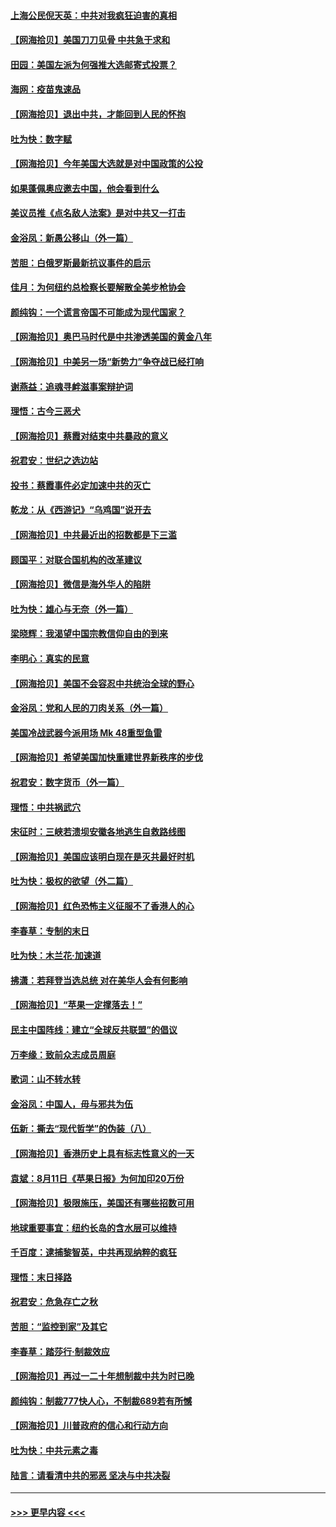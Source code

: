 #### [上海公民倪天英：中共对我疯狂迫害的真相](../pages/nsc993/n12356341.md?t=08260702) 
#### [【网海拾贝】美国刀刀见骨 中共急于求和](../pages/nsc993/n12355511.md?t=08260702) 
#### [田园：美国左派为何强推大选邮寄式投票？](../pages/nsc993/n12352963.md?t=08260702) 
#### [海网：疫苗鬼速品](../pages/nsc993/n12354438.md?t=08260702) 
#### [【网海拾贝】退出中共，才能回到人民的怀抱](../pages/nsc993/n12352634.md?t=08260702) 
#### [吐为快：数字赋](../pages/nsc993/n12352317.md?t=08260702) 
#### [【网海拾贝】今年美国大选就是对中国政策的公投](../pages/nsc993/n12350973.md?t=08260702) 
#### [如果蓬佩奥应邀去中国，他会看到什么](../pages/nsc993/n12350945.md?t=08260702) 
#### [美议员推《点名敌人法案》是对中共又一打击](../pages/nsc993/n12350765.md?t=08260702) 
#### [金浴凤：新愚公移山（外一篇）](../pages/nsc993/n12350253.md?t=08260702) 
#### [苦胆：白俄罗斯最新抗议事件的启示](../pages/nsc993/n12349989.md?t=08260702) 
#### [佳月：为何纽约总检察长要解散全美步枪协会](../pages/nsc993/n12349939.md?t=08260702) 
#### [颜纯钩：一个谎言帝国不可能成为现代国家？](../pages/nsc993/n12349898.md?t=08260702) 
#### [【网海拾贝】奥巴马时代是中共渗透美国的黄金八年](../pages/nsc993/n12349284.md?t=08260702) 
#### [【网海拾贝】中美另一场“新势力”争夺战已经打响](../pages/nsc993/n12346998.md?t=08260702) 
#### [谢燕益：追魂寻衅滋事案辩护词](../pages/nsc993/n12346892.md?t=08260702) 
#### [理悟：古今三恶犬](../pages/nsc993/n12345190.md?t=08260702) 
#### [【网海拾贝】蔡霞对结束中共暴政的意义](../pages/nsc993/n12344263.md?t=08260702) 
#### [祝君安：世纪之选边站](../pages/nsc993/n12342382.md?t=08260702) 
#### [投书：蔡霞事件必定加速中共的灭亡](../pages/nsc993/n12341881.md?t=08260702) 
#### [乾龙：从《西游记》“乌鸡国”说开去](../pages/nsc993/n12341690.md?t=08260702) 
#### [【网海拾贝】中共最近出的招数都是下三滥](../pages/nsc993/n12341593.md?t=08260702) 
#### [顾国平：对联合国机构的改革建议](../pages/nsc993/n12339928.md?t=08260702) 
#### [【网海拾贝】微信是海外华人的陷阱](../pages/nsc993/n12338868.md?t=08260702) 
#### [吐为快：雄心与无奈（外一篇）](../pages/nsc993/n12338132.md?t=08260702) 
#### [梁晓辉：我渴望中国宗教信仰自由的到来](../pages/nsc993/n12336657.md?t=08260702) 
#### [李明心：真实的民意](../pages/nsc993/n12336089.md?t=08260702) 
#### [【网海拾贝】美国不会容忍中共统治全球的野心](../pages/nsc993/n12336063.md?t=08260702) 
#### [金浴凤：党和人民的刀肉关系（外一篇）](../pages/nsc993/n12335834.md?t=08260702) 
#### [美国冷战武器今派用场 Mk 48重型鱼雷](../pages/nsc993/n12335354.md?t=08260702) 
#### [【网海拾贝】希望美国加快重建世界新秩序的步伐](../pages/nsc993/n12334224.md?t=08260702) 
#### [祝君安：数字货币（外一篇）](../pages/nsc993/n12334186.md?t=08260702) 
#### [理悟：中共祸武穴](../pages/nsc993/n12333962.md?t=08260702) 
#### [宋征时：三峡若溃坝安徽各地逃生自救路线图](../pages/nsc993/n12332450.md?t=08260702) 
#### [【网海拾贝】美国应该明白现在是灭共最好时机](../pages/nsc993/n12332313.md?t=08260702) 
#### [吐为快：极权的欲望（外二篇）](../pages/nsc993/n12332089.md?t=08260702) 
#### [【网海拾贝】红色恐怖主义征服不了香港人的心](../pages/nsc993/n12329296.md?t=08260702) 
#### [李春草：专制的末日](../pages/nsc993/n12329079.md?t=08260702) 
#### [吐为快：木兰花‧加速道](../pages/nsc993/n12327366.md?t=08260702) 
#### [拂潇：若拜登当选总统 对在美华人会有何影响](../pages/nsc993/n12295996.md?t=08260702) 
#### [【网海拾贝】“苹果一定撑落去！”](../pages/nsc993/n12326784.md?t=08260702) 
#### [民主中国阵线：建立“全球反共联盟”的倡议](../pages/nsc993/n12324177.md?t=08260702) 
#### [万李缘：致前众志成员周庭](../pages/nsc993/n12324635.md?t=08260702) 
#### [歌词：山不转水转](../pages/nsc993/n12324599.md?t=08260702) 
#### [金浴凤：中国人，毋与邪共为伍](../pages/nsc993/n12324257.md?t=08260702) 
#### [伍新：撕去“现代哲学”的伪装（八）](../pages/nsc993/n12324188.md?t=08260702) 
#### [【网海拾贝】香港历史上具有标志性意义的一天](../pages/nsc993/n12324021.md?t=08260702) 
#### [袁斌：8月11日《苹果日报》为何加印20万份](../pages/nsc993/n12323955.md?t=08260702) 
#### [【网海拾贝】极限施压，美国还有哪些招数可用](../pages/nsc993/n12322512.md?t=08260702) 
#### [地球重要事宜：纽约长岛的含水层可以维持](../pages/nsc993/n12321844.md?t=08260702) 
#### [千百度：逮捕黎智英，中共再现纳粹的疯狂](../pages/nsc993/n12321777.md?t=08260702) 
#### [理悟：末日择路](../pages/nsc993/n12320812.md?t=08260702) 
#### [祝君安：危急存亡之秋](../pages/nsc993/n12320795.md?t=08260702) 
#### [苦胆：“监控到家”及其它](../pages/nsc993/n12320751.md?t=08260702) 
#### [李春草：踏莎行·制裁效应](../pages/nsc993/n12318290.md?t=08260702) 
#### [【网海拾贝】再过一二十年想制裁中共为时已晚](../pages/nsc993/n12318195.md?t=08260702) 
#### [颜纯钩：制裁777快人心，不制裁689若有所憾](../pages/nsc993/n12316912.md?t=08260702) 
#### [【网海拾贝】川普政府的信心和行动方向](../pages/nsc993/n12316673.md?t=08260702) 
#### [吐为快：中共元素之毒](../pages/nsc993/n12316547.md?t=08260702) 
#### [陆言：请看清中共的邪恶 坚决与中共决裂](../pages/nsc993/n12315784.md?t=08260702) 

----
#### [ >>> 更早内容 <<< ](../indexes/nsc993-earlier.md)

